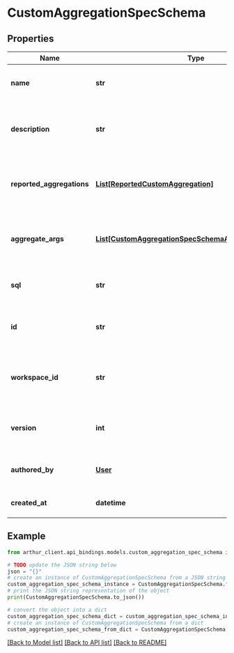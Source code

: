 # CustomAggregationSpecSchema


## Properties

Name | Type | Description | Notes
------------ | ------------- | ------------- | -------------
**name** | **str** | Name of the custom aggregation function. | 
**description** | **str** | Description of the custom aggregation function and what it aggregates. | 
**reported_aggregations** | [**List[ReportedCustomAggregation]**](ReportedCustomAggregation.md) | Metadata for every aggregation the custom aggregation reports. | 
**aggregate_args** | [**List[CustomAggregationSpecSchemaAggregateArgsInner]**](CustomAggregationSpecSchemaAggregateArgsInner.md) | List of parameters to the custom aggregation&#39;s query function. | 
**sql** | **str** | DuckDBSQL query for the custom aggregation. | 
**id** | **str** | Unique identifier of the custom aggregation function. | 
**workspace_id** | **str** | Unique identifier of the custom aggregation&#39;s parent workspace. | 
**version** | **int** | Version number of the custom aggregation function. | 
**authored_by** | [**User**](User.md) | User who authored this custom aggregation. | 
**created_at** | **datetime** | Time of aggregation creation. | 

## Example

```python
from arthur_client.api_bindings.models.custom_aggregation_spec_schema import CustomAggregationSpecSchema

# TODO update the JSON string below
json = "{}"
# create an instance of CustomAggregationSpecSchema from a JSON string
custom_aggregation_spec_schema_instance = CustomAggregationSpecSchema.from_json(json)
# print the JSON string representation of the object
print(CustomAggregationSpecSchema.to_json())

# convert the object into a dict
custom_aggregation_spec_schema_dict = custom_aggregation_spec_schema_instance.to_dict()
# create an instance of CustomAggregationSpecSchema from a dict
custom_aggregation_spec_schema_from_dict = CustomAggregationSpecSchema.from_dict(custom_aggregation_spec_schema_dict)
```
[[Back to Model list]](../README.md#documentation-for-models) [[Back to API list]](../README.md#documentation-for-api-endpoints) [[Back to README]](../README.md)


